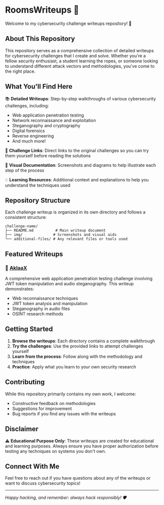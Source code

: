# RoomsWriteups 🔐

Welcome to my cybersecurity challenge writeups repository! 👋

## About This Repository

This repository serves as a comprehensive collection of detailed writeups for cybersecurity challenges that I create and solve. Whether you're a fellow security enthusiast, a student learning the ropes, or someone looking to understand different attack vectors and methodologies, you've come to the right place.

## What You'll Find Here

📚 **Detailed Writeups**: Step-by-step walkthroughs of various cybersecurity challenges, including:
- Web application penetration testing
- Network reconnaissance and exploitation
- Steganography and cryptography
- Digital forensics
- Reverse engineering
- And much more!

🔗 **Challenge Links**: Direct links to the original challenges so you can try them yourself before reading the solutions

📸 **Visual Documentation**: Screenshots and diagrams to help illustrate each step of the process

💡 **Learning Resources**: Additional context and explanations to help you understand the techniques used

## Repository Structure

Each challenge writeup is organized in its own directory and follows a consistent structure:

```
challenge-name/
├── README.md          # Main writeup document
├── img/              # Screenshots and visual aids
└── additional-files/ # Any relevant files or tools used
```

## Featured Writeups

### 🎵 [AklaaX](./aklaaX/)
A comprehensive web application penetration testing challenge involving JWT token manipulation and audio steganography. This writeup demonstrates:
- Web reconnaissance techniques
- JWT token analysis and manipulation
- Steganography in audio files
- OSINT research methods

## Getting Started

1. **Browse the writeups**: Each directory contains a complete walkthrough
2. **Try the challenges**: Use the provided links to attempt challenges yourself
3. **Learn from the process**: Follow along with the methodology and techniques
4. **Practice**: Apply what you learn to your own security research

## Contributing

While this repository primarily contains my own work, I welcome:
- Constructive feedback on methodologies
- Suggestions for improvement
- Bug reports if you find any issues with the writeups

## Disclaimer

⚠️ **Educational Purpose Only**: These writeups are created for educational and learning purposes. Always ensure you have proper authorization before testing any techniques on systems you don't own.

## Connect With Me

Feel free to reach out if you have questions about any of the writeups or want to discuss cybersecurity topics!

---

*Happy hacking, and remember: always hack responsibly! 🛡️*